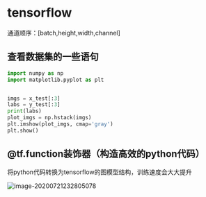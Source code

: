 # tensorflow

通道顺序：[batch,height,width,channel]



## 查看数据集的一些语句

```python
import numpy as np
import matplotlib.pyplot as plt


imgs = x_test[:3]
labs = y_test[:3]
print(labs)
plot_imgs = np.hstack(imgs)
plt.imshow(plot_imgs, cmap='gray')
plt.show()
```



## @tf.function装饰器（构造高效的python代码）

将python代码转换为tensorflow的图模型结构，训练速度会大大提升





![image-20200721232805078](C:\Users\zzh\AppData\Roaming\Typora\typora-user-images\image-20200721232805078.png)